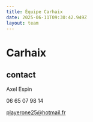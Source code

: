 ```yaml
---
title: Équipe Carhaix
date: 2025-06-11T09:30:42.949Z
layout: team
---
```


# Carhaix

## contact 

Axel Espin

06 65 07 98 14

playerone25@hotmail.fr

